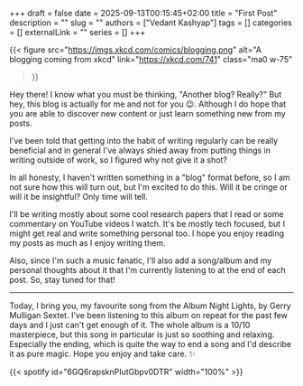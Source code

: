 +++ 
draft = false
date = 2025-09-13T00:15:45+02:00
title = "First Post"
description = ""
slug = ""
authors = ["Vedant Kashyap"]
tags = []
categories = []
externalLink = ""
series = []
+++

{{< figure
src="https://imgs.xkcd.com/comics/blogging.png"
alt="A blogging coming from xkcd"
link="https://xkcd.com/741"
class="ma0 w-75"
>}}

Hey there! I know what you must be thinking, "Another blog? Really?" But hey, this blog is actually for me and not for you 😉. Although I do hope that you are able to discover new content or just learn something new from my posts.

I've been told that getting into the habit of writing regularly can be really beneficial and in general I've always shied away from putting things in writing outside of work, so I figured why not give it a shot?

In all honesty, I haven't written something in a "blog" format before, so I am not sure how this will turn out, but I'm excited to do this. Will it be cringe or will it be insightful? Only time will tell.

I'll be writing mostly about some cool research papers that I read or some commentary on YouTube videos I watch. It's be mostly tech focused, but I might get real and write something personal too. I hope you enjoy reading my posts as much as I enjoy writing them.

Also, since I'm such a music fanatic, I'll also add a song/album and my personal thoughts about it that I'm currently listening to at the end of each post. So, stay tuned for that!

---

Today, I bring you, my favourite song from the Album Night Lights, by Gerry Mulligan Sextet. I've been listening to this album on repeat for the past few days and I just can't get enough of it. The whole album is a 10/10 masterpiece, but this song in particular is just so soothing and relaxing. Especially the ending, which is quite the way to end a song and I'd describe it as pure magic. Hope you enjoy and take care. ✨

{{< spotify id="6GQ6rapsknPIutGbpv0DTR" width="100%" >}}
